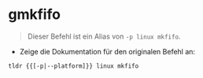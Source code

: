 # gmkfifo

> Dieser Befehl ist ein Alias von `-p linux mkfifo`.

- Zeige die Dokumentation für den originalen Befehl an:

`tldr {{[-p|--platform]}} linux mkfifo`
